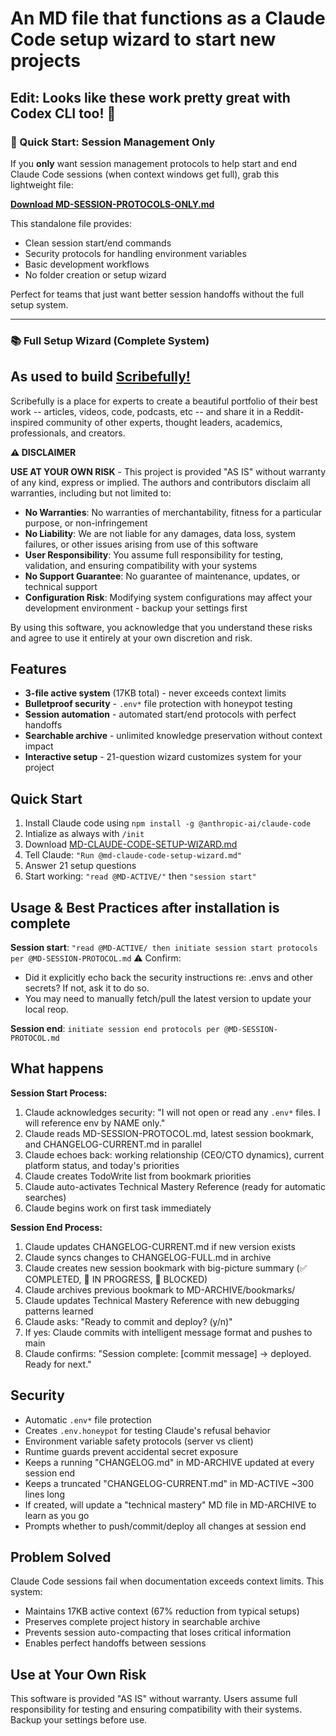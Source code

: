 # An MD file that functions as a Claude Code setup wizard to start new projects

## Edit: Looks like these work pretty great with Codex CLI too! 🎉

### 🚀 Quick Start: Session Management Only

If you **only** want session management protocols to help start and end Claude Code sessions (when context windows get full), grab this lightweight file:

**[Download MD-SESSION-PROTOCOLS-ONLY.md](https://raw.githubusercontent.com/marchoag/Claude-Code-Setup-Wizard-MD/main/MD-SESSION-PROTOCOLS-ONLY.md)**

This standalone file provides:
- Clean session start/end commands
- Security protocols for handling environment variables
- Basic development workflows
- No folder creation or setup wizard

Perfect for teams that just want better session handoffs without the full setup system.

---

### 📚 Full Setup Wizard (Complete System)

## As used to build [Scribefully!](https://scribefully.com)
Scribefully is a place for experts to create a beautiful portfolio of their best work -- articles, videos, code, podcasts, etc -- and share it in a Reddit-inspired community of other experts, thought leaders, academics, professionals, and creators.

**⚠️ DISCLAIMER**

  **USE AT YOUR OWN RISK** - This project is provided "AS IS" without warranty of
   any kind, express or implied. The authors and contributors disclaim all
  warranties, including but not limited to:

  - **No Warranties**: No warranties of merchantability, fitness for a particular
   purpose, or non-infringement
  - **No Liability**: We are not liable for any damages, data loss, system
  failures, or other issues arising from use of this software
  - **User Responsibility**: You assume full responsibility for testing,
  validation, and ensuring compatibility with your systems
  - **No Support Guarantee**: No guarantee of maintenance, updates, or technical
  support
  - **Configuration Risk**: Modifying system configurations may affect your
  development environment - backup your settings first

  By using this software, you acknowledge that you understand these risks and
  agree to use it entirely at your own discretion and risk.

## Features

  - **3-file active system** (17KB total) - never exceeds context limits
  - **Bulletproof security** - `.env*` file protection with honeypot testing
  - **Session automation** - automated start/end protocols with perfect handoffs
  - **Searchable archive** - unlimited knowledge preservation without context impact
  - **Interactive setup** - 21-question wizard customizes system for your project

  ## Quick Start

  1. Install Claude code using `npm install -g @anthropic-ai/claude-code`
  2. Intialize as always with `/init`
  3. Download [MD-CLAUDE-CODE-SETUP-WIZARD.md](https://raw.githubusercontent.com/marchoag/Claude-Code-Setup-Wizard-MD/main/MD-CLAUDE-CODE-SETUP-WIZARD.md)
  4. Tell Claude: `"Run @md-claude-code-setup-wizard.md"`
  5. Answer 21 setup questions
  6. Start working: `"read @MD-ACTIVE/"` then `"session start"`

  ## Usage & Best Practices after installation is complete

  **Session start**: `"read @MD-ACTIVE/ then initiate session start protocols per @MD-SESSION-PROTOCOL.md`
  ⚠️ Confirm:
  - Did it explicitly echo back the security instructions re: .envs and other secrets? If not, ask it to do so.
  - You may need to manually fetch/pull the latest version to update your local reop.
  
  **Session end**: `initiate session end protocols per @MD-SESSION-PROTOCOL.md`

  ## What happens

  **Session Start Process:**
  1. Claude acknowledges security: "I will not open or read any `.env*` files. I will reference env by NAME only."
  2. Claude reads MD-SESSION-PROTOCOL.md, latest session bookmark, and CHANGELOG-CURRENT.md in parallel
  3. Claude echoes back: working relationship (CEO/CTO dynamics), current platform status, and today's priorities
  4. Claude creates TodoWrite list from bookmark priorities
  5. Claude auto-activates Technical Mastery Reference (ready for automatic searches)
  6. Claude begins work on first task immediately

  **Session End Process:**
  1. Claude updates CHANGELOG-CURRENT.md if new version exists
  2. Claude syncs changes to CHANGELOG-FULL.md in archive
  3. Claude creates new session bookmark with big-picture summary (✅ COMPLETED, 🔄 IN PROGRESS, 🚫 BLOCKED)
  4. Claude archives previous bookmark to MD-ARCHIVE/bookmarks/
  5. Claude updates Technical Mastery Reference with new debugging patterns learned
  6. Claude asks: "Ready to commit and deploy? (y/n)"
  7. If yes: Claude commits with intelligent message format and pushes to main
  8. Claude confirms: "Session complete: [commit message] → deployed. Ready for next."

  ## Security

  - Automatic `.env*` file protection
  - Creates `.env.honeypot` for testing Claude's refusal behavior
  - Environment variable safety protocols (server vs client)
  - Runtime guards prevent accidental secret exposure
  - Keeps a running "CHANGELOG.md" in MD-ARCHIVE updated at every session end
  - Keeps a truncated "CHANGELOG-CURRENT.md" in MD-ACTIVE ~300 lines long
  - If created, will update a "technical mastery" MD file in MD-ARCHIVE to learn as you go
  - Prompts whether to push/commit/deploy all changes at session end

  ## Problem Solved

  Claude Code sessions fail when documentation exceeds context limits. This system:
  - Maintains 17KB active context (67% reduction from typical setups)
  - Preserves complete project history in searchable archive
  - Prevents session auto-compacting that loses critical information
  - Enables perfect handoffs between sessions

  ## Use at Your Own Risk

  This software is provided "AS IS" without warranty. Users assume full responsibility for testing and ensuring compatibility
  with their systems. Backup your settings before use.

